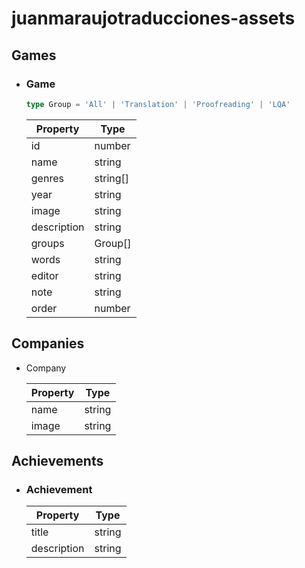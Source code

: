 # juanmaraujotraducciones-assets

## Games

- ### Game

  ```ts
  type Group = 'All' | 'Translation' | 'Proofreading' | 'LQA'
  ```

  | Property    | Type     |
  | ----------- | ---------|
  | id          | number   |
  | name        | string   |
  | genres      | string[] |
  | year        | string   |
  | image       | string   |
  | description | string   |
  | groups      | Group[]  |
  | words       | string   |
  | editor      | string   |
  | note        | string   |
  | order       | number   |

## Companies

- Company

  | Property | Type   |
  | -------- | ------ |
  | name     | string |
  | image    | string |

## Achievements

- ### Achievement

  | Property    | Type   |
  | ----------- | ------ |
  | title       | string |
  | description | string |
